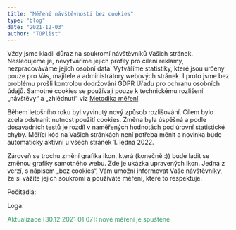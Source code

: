 ```yaml
---
title: "Měření návštěvnosti bez cookies"
type: "blog"
date: "2021-12-03"
author: "TOPlist"
---
```

Vždy jsme kladli důraz na soukromí návštěvníků Vašich stránek. Nesledujeme je, nevytváříme jejich profily pro cílení reklamy, nezpracováváme jejich osobní data. Vytváříme statistiky, které jsou určeny pouze pro Vás, majitele a administrátory webových stránek. I proto jsme bez problému prošli kontrolou dodržování GDPR Úřadu pro ochranu osobních údajů. Samotné cookies se používají pouze k technickému rozlišení „návštěvy“ a „zhlédnutí“ viz [Metodika měření](../napoveda/dokumentace/metodika-mereni).

Během letošního roku byl vyvinutý nový způsob rozlišování. Cílem bylo zcela odstranit nutnost použití cookies. Změna byla úspěšná a podle dosavadních testů je rozdíl v naměřených hodnotách pod úrovní statistické chyby. Měřící kód na Vašich stránkách není potřeba měnit a novinka bude automaticky aktivní u všech stránek 1. ledna 2022.

Zároveň se trochu změní grafika ikon, která (konečně :)) bude ladit se změnou grafiky samotného webu. Zde je ukázka upravených ikon. Jedna z verzí, s nápisem „bez cookies“, Vám umožní informovat Vaše návštěvníky, že si vážíte jejich soukromí a používáte měření, které to respektuje.

Počítadla:

Loga:

<span style="color: #339966;">Aktualizace [30.12.2021 01:07]: nové měření je spuštěné</span>